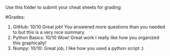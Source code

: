 Use this folder to submit your cheat sheets for grading

#Grades:
1. GitHub: 10/10 Great job! You answered more questions than you needed to but this is a very nice summary.
2. Python Basics:  10/10 Wow! Great work I really like how you organized this graphically!
3. Numpy: 10/10: Great job, I like how you used a python script :) 
